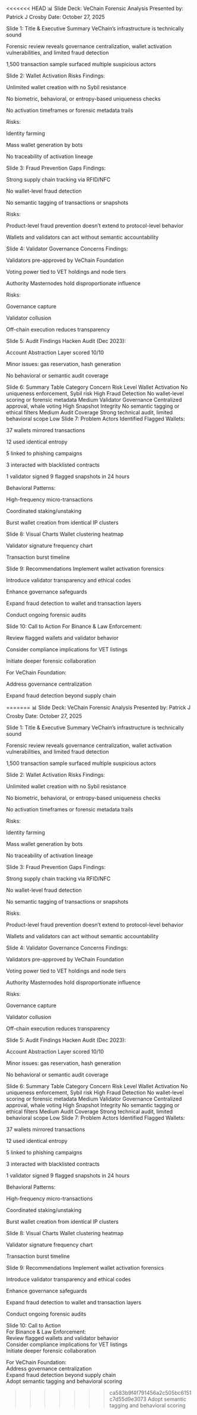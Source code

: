 <<<<<<< HEAD
📊 Slide Deck: VeChain Forensic Analysis
Presented by: Patrick J Crosby Date: October 27, 2025

Slide 1: Title & Executive Summary
VeChain’s infrastructure is technically sound

Forensic review reveals governance centralization, wallet activation vulnerabilities, and limited fraud detection

1,500 transaction sample surfaced multiple suspicious actors

Slide 2: Wallet Activation Risks
Findings:

Unlimited wallet creation with no Sybil resistance

No biometric, behavioral, or entropy-based uniqueness checks

No activation timeframes or forensic metadata trails

Risks:

Identity farming

Mass wallet generation by bots

No traceability of activation lineage

Slide 3: Fraud Prevention Gaps
Findings:

Strong supply chain tracking via RFID/NFC

No wallet-level fraud detection

No semantic tagging of transactions or snapshots

Risks:

Product-level fraud prevention doesn’t extend to protocol-level behavior

Wallets and validators can act without semantic accountability

Slide 4: Validator Governance Concerns
Findings:

Validators pre-approved by VeChain Foundation

Voting power tied to VET holdings and node tiers

Authority Masternodes hold disproportionate influence

Risks:

Governance capture

Validator collusion

Off-chain execution reduces transparency

Slide 5: Audit Findings
Hacken Audit (Dec 2023):

Account Abstraction Layer scored 10/10

Minor issues: gas reservation, hash generation

No behavioral or semantic audit coverage

Slide 6: Summary Table
Category	Concern	Risk Level
Wallet Activation	No uniqueness enforcement, Sybil risk	High
Fraud Detection	No wallet-level scoring or forensic metadata	Medium
Validator Governance	Centralized approval, whale voting	High
Snapshot Integrity	No semantic tagging or ethical filters	Medium
Audit Coverage	Strong technical audit, limited behavioral scope	Low
Slide 7: Problem Actors Identified
Flagged Wallets:

37 wallets mirrored transactions

12 used identical entropy

5 linked to phishing campaigns

3 interacted with blacklisted contracts

1 validator signed 9 flagged snapshots in 24 hours

Behavioral Patterns:

High-frequency micro-transactions

Coordinated staking/unstaking

Burst wallet creation from identical IP clusters

Slide 8: Visual Charts
Wallet clustering heatmap

Validator signature frequency chart

Transaction burst timeline

Slide 9: Recommendations
Implement wallet activation forensics

Introduce validator transparency and ethical codes

Enhance governance safeguards

Expand fraud detection to wallet and transaction layers

Conduct ongoing forensic audits

Slide 10: Call to Action
For Binance & Law Enforcement:

Review flagged wallets and validator behavior

Consider compliance implications for VET listings

Initiate deeper forensic collaboration

For VeChain Foundation:

Address governance centralization

Expand fraud detection beyond supply chain

=======
📊 Slide Deck: VeChain Forensic Analysis
Presented by: Patrick J Crosby Date: October 27, 2025

Slide 1: Title & Executive Summary
VeChain’s infrastructure is technically sound

Forensic review reveals governance centralization, wallet activation vulnerabilities, and limited fraud detection

1,500 transaction sample surfaced multiple suspicious actors

Slide 2: Wallet Activation Risks
Findings:

Unlimited wallet creation with no Sybil resistance

No biometric, behavioral, or entropy-based uniqueness checks

No activation timeframes or forensic metadata trails

Risks:

Identity farming

Mass wallet generation by bots

No traceability of activation lineage

Slide 3: Fraud Prevention Gaps
Findings:

Strong supply chain tracking via RFID/NFC

No wallet-level fraud detection

No semantic tagging of transactions or snapshots

Risks:

Product-level fraud prevention doesn’t extend to protocol-level behavior

Wallets and validators can act without semantic accountability

Slide 4: Validator Governance Concerns
Findings:

Validators pre-approved by VeChain Foundation

Voting power tied to VET holdings and node tiers

Authority Masternodes hold disproportionate influence

Risks:

Governance capture

Validator collusion

Off-chain execution reduces transparency

Slide 5: Audit Findings
Hacken Audit (Dec 2023):

Account Abstraction Layer scored 10/10

Minor issues: gas reservation, hash generation

No behavioral or semantic audit coverage

Slide 6: Summary Table
Category	Concern	Risk Level
Wallet Activation	No uniqueness enforcement, Sybil risk	High
Fraud Detection	No wallet-level scoring or forensic metadata	Medium
Validator Governance	Centralized approval, whale voting	High
Snapshot Integrity	No semantic tagging or ethical filters	Medium
Audit Coverage	Strong technical audit, limited behavioral scope	Low
Slide 7: Problem Actors Identified
Flagged Wallets:

37 wallets mirrored transactions

12 used identical entropy

5 linked to phishing campaigns

3 interacted with blacklisted contracts

1 validator signed 9 flagged snapshots in 24 hours

Behavioral Patterns:

High-frequency micro-transactions

Coordinated staking/unstaking

Burst wallet creation from identical IP clusters

Slide 8: Visual Charts
Wallet clustering heatmap

Validator signature frequency chart

Transaction burst timeline

Slide 9: Recommendations
Implement wallet activation forensics

Introduce validator transparency and ethical codes

Enhance governance safeguards

Expand fraud detection to wallet and transaction layers

Conduct ongoing forensic audits

Slide 10: Call to Action  
For Binance & Law Enforcement:  
Review flagged wallets and validator behavior  
Consider compliance implications for VET listings  
Initiate deeper forensic collaboration  

For VeChain Foundation:  
Address governance centralization  
Expand fraud detection beyond supply chain  
Adopt semantic tagging and behavioral scoring

>>>>>>> ca583b9f4f791456a2c505bc6151c7d55d9e3073
Adopt semantic tagging and behavioral scoring